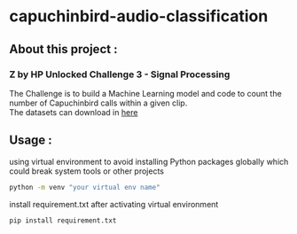 # capuchinbird-audio-classification

## About this project :
### Z by HP Unlocked Challenge 3 - Signal Processing
The Challenge is to build a Machine Learning model and code to count the number of Capuchinbird calls within a given clip. <br>
The datasets can download in [here](https://www.kaggle.com/datasets/kenjee/z-by-hp-unlocked-challenge-3-signal-processing?resource=download)

## Usage :
using virtual environment to avoid installing Python packages globally which could break system tools or other projects <br>
```bash
python -m venv "your virtual env name"
```
install requirement.txt after activating virtual environment
```bash
pip install requirement.txt
```
